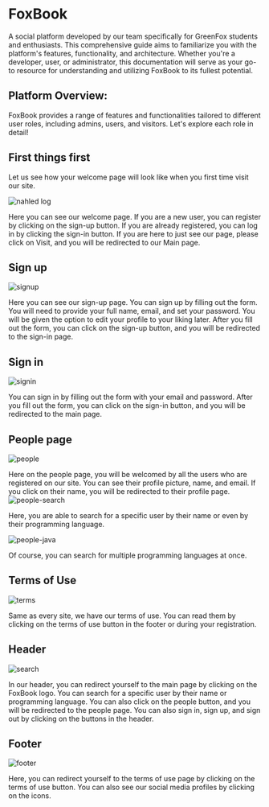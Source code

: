 # FoxBook
A social platform developed by our team specifically for GreenFox students and enthusiasts. This comprehensive guide aims to familiarize you with the platform's features, functionality, and architecture. Whether you're a developer, user, or administrator, this documentation will serve as your go-to resource for understanding and utilizing FoxBook to its fullest potential.

## Platform Overview:
FoxBook provides a range of features and functionalities tailored to different user roles, including admins, users, and visitors. Let's explore each role in detail!

## First things first
Let us see how your welcome page will look like when you first time visit our site.

![nahled log](https://github.com/green-fox-academy/Foxbook/assets/108043386/0a2916d4-8b69-409a-a901-7ca61f99cc95)

Here you can see our welcome page. If you are a new user, you can register by clicking on the sign-up button. If you are already registered, you can log in by clicking the sign-in button. If you are here to just see our page, please click on Visit, and you will be redirected to our Main page.

## Sign up
![signup](https://github.com/green-fox-academy/Foxbook/assets/108043386/bbf8200a-cddb-4f20-b02c-e438d9dbd9dd)


Here you can see our sign-up page. You can sign up by filling out the form. You will need to provide your full name, email, and set your password. You will be given the option to edit your profile to your liking later. After you fill out the form, you can click on the sign-up button, and you will be redirected to the sign-in page.

## Sign in
![signin](https://github.com/green-fox-academy/Foxbook/assets/108043386/447c242c-b65a-43f0-a367-43ce3d2aaa1b)


You can sign in by filling out the form with your email and password. After you fill out the form, you can click on the sign-in button, and you will be redirected to the main page.

## People page
![people](https://github.com/green-fox-academy/Foxbook/assets/108043386/b369c209-7361-4afb-85f7-0565b2e47d85)


Here on the people page, you will be welcomed by all the users who are registered on our site. You can see their profile picture, name, and email. If you click on their name, you will be redirected to their profile page.
![people-search](https://github.com/green-fox-academy/Foxbook/assets/108043386/079e57d3-4b7f-4660-945b-01c57585a2fe)


Here, you are able to search for a specific user by their name or even by their programming language.

![people-java](https://github.com/green-fox-academy/Foxbook/assets/108043386/38a77374-4d2c-48b9-9253-e1e5ade02dd2)


Of course, you can search for multiple programming languages at once.

## Terms of Use
![terms](https://github.com/green-fox-academy/Foxbook/assets/108043386/77827a33-332a-4380-9598-08963bad1b21)


Same as every site, we have our terms of use. You can read them by clicking on the terms of use button in the footer or during your registration.

## Header
![search](https://github.com/green-fox-academy/Foxbook/assets/108043386/47c5bbe1-833f-430e-bac2-e901002f11bd)


In our header, you can redirect yourself to the main page by clicking on the FoxBook logo. You can search for a specific user by their name or programming language. You can also click on the people button, and you will be redirected to the people page.
You can also sign in, sign up, and sign out by clicking on the buttons in the header.

## Footer
![footer](https://github.com/green-fox-academy/Foxbook/assets/108043386/807cb35d-d389-4d2d-8c96-a7852e529cc6)


Here, you can redirect yourself to the terms of use page by clicking on the terms of use button. You can also see our social media profiles by clicking on the icons.
